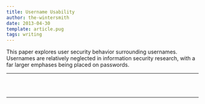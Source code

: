 ```yaml
---
title: Username Usability
author: the-wintersmith
date: 2013-04-30
template: article.pug
tags: writing
---
```


This paper explores user security behavior surrounding usernames.  Usernames are relatively neglected in information security research, with a far larger emphases being placed on passwords.

---
<div class="pdfEmbed" id="HarquailOConnorStJulesTranFinalWriteUp"></div><br>
&nbsp;

---